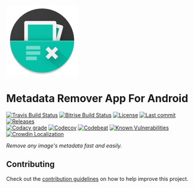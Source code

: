 [![Icon](art/icons/ic_launcher/circle/xxxhdpi/ic_launcher.png)](art/icons/ic_launcher/)

# Metadata Remover App For Android

[![Travis Build Status](https://img.shields.io/travis/Crazy-Marvin/MetadataRemover.svg?style=flat-square)](https://travis-ci.org/Crazy-Marvin/MetadataRemover)
[![Bitrise Build Status](https://www.bitrise.io/app/b4be48714de52fa7/status.svg?token=nihKuiumNfW9Za2IJOzD6w)](https://www.bitrise.io/app/b4be48714de52fa7)
[![License](https://img.shields.io/github/license/Crazy-Marvin/MetadataRemover.svg?style=flat-square)](LICENSE.txt)
[![Last commit](https://img.shields.io/github/last-commit/Crazy-Marvin/MetadataRemover.svg?style=flat-square)](https://github.com/Crazy-Marvin/MetadataRemover/)
[![Releases](https://img.shields.io/github/downloads/Crazy-Marvin/MetadataRemover/total.svg?style=flat-square)](https://github.com/Crazy-Marvin/MetadataRemover/releases)  
[![Codacy grade](https://img.shields.io/codacy/grade/eed69c67a07f4a14bf0ee0fd6b2ead40.svg?style=flat-square)](https://www.codacy.com/app/CrazyMarvin/MetadataRemover?utm_source=github.com&utm_medium=referral&utm_content=Crazy-Marvin/MetadataRemover&utm_campaign=Badge_Grade)
[![Codecov](https://codecov.io/gh/Crazy-Marvin/MetadataRemover/branch/master/graph/badge.svg)](https://codecov.io/gh/Crazy-Marvin/MetadataRemover)
[![Codebeat](https://codebeat.co/badges/8eceddc4-d4bd-49b9-9eb6-66b78049f771)](https://codebeat.co/projects/github-com-crazy-marvin-metadataremover-master)
[![Known Vulnerabilities](https://snyk.io/test/github/crazy-marvin/metadataremover/badge.svg?targetFile=build.gradle)](https://snyk.io/test/github/crazy-marvin/metadataremover?targetFile=build.gradle)
[![Crowdin Localization](https://d322cqt584bo4o.cloudfront.net/metadata-remover/localized.svg?style=flat-square)](https://crowdin.com/project/metadata-remover)

_Remove any image's metadata fast and easily._

<!-- TODO Add app description -->

## Contributing

Check out the [contribution guidelines](CONTRIBUTING.md) on how to help improve this project.

